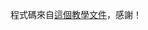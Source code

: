 程式碼來自[這個教學文件](https://peterfriese.github.io/MakeItSo/tutorials/makeitso/01-building-a-simple-todo-list-ui/)，感謝！
